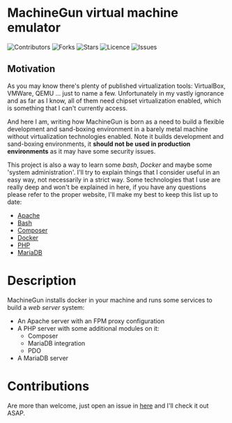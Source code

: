 # MachineGun virtual machine emulator

![Contributors](https://img.shields.io/github/contributors/tpalanques/machine-gun?style=plastic)
![Forks](https://img.shields.io/github/forks/tpalanques/machine-gun)
![Stars](https://img.shields.io/github/stars/tpalanques/machine-gun)
![Licence](https://img.shields.io/github/license/tpalanques/machine-gun)
![Issues](https://img.shields.io/github/issues/tpalanques/machine-gun)

## Motivation
As you may know there's plenty of published virtualization tools: VirtualBox,
VMWare, QEMU ... just to name a few. Unfortunately in my vastly ignorance and
as far as I know, all of them need chipset virtualization enabled, which is
something that I can't currently access.

And here I am, writing how MachineGun is born as a need to build a flexible
development and sand-boxing environment in a barely metal machine without
virtualization technologies enabled. Note it builds development and
sand-boxing environments, it **should not be used in production environments** as
it may have some security issues.

This project is also a way to learn some _bash_, _Docker_ and maybe some 'system
administration'. I'll try to explain things that I consider useful in an easy
way, not necessarily in a strict way. Some technologies that I use are 
really deep and won't be explained in here, if you have any questions please
refer to the proper website, I'll make my best to keep this list up to date:
+ [Apache](https://apache.org/)
+ [Bash](https://www.gnu.org/)
+ [Composer](https://getcomposer.org/)
+ [Docker](https://www.docker.com/)
+ [PHP](https://www.php.net/)
+ [MariaDB](https://mariadb.org/)

# Description
MachineGun installs docker in your machine and runs some services to build a
_web server_ system:
* An Apache server with an FPM proxy configuration
* A PHP server with some additional modules on it:
  * Composer
  * MariaDB integration
  * PDO
* A MariaDB server

# Contributions
Are more than welcome, just open an issue in
[here](https://github.com/tpalanques/machine-gun/issues/new/choose) and I'll
check it out ASAP.
